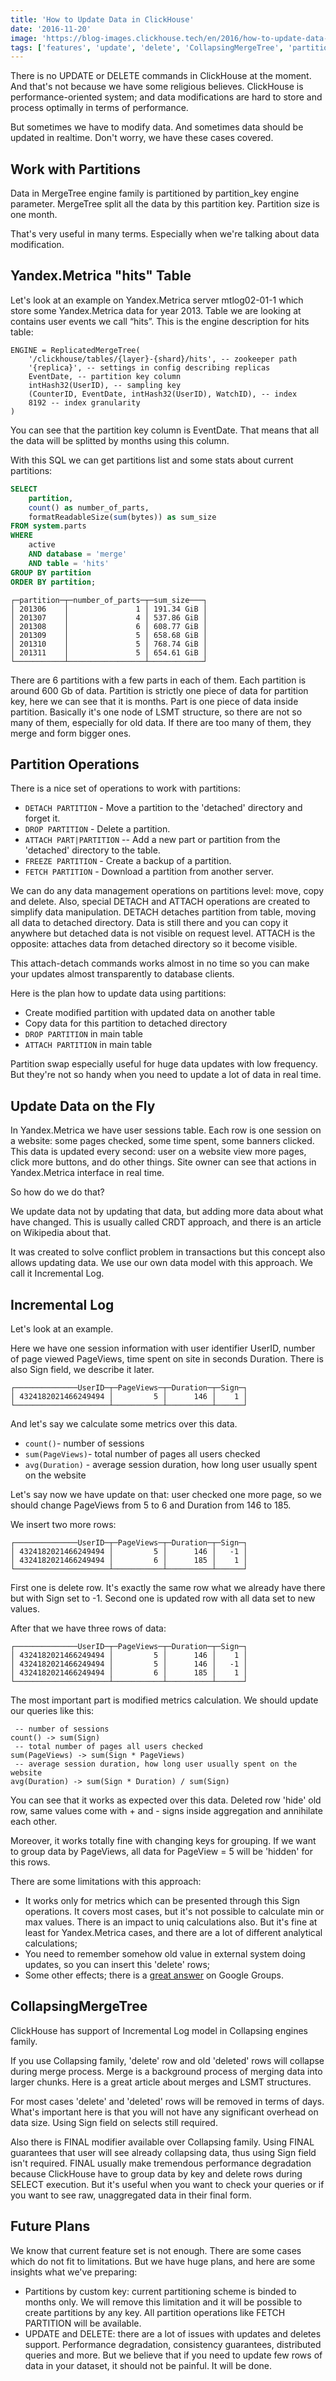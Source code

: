```yaml
---
title: 'How to Update Data in ClickHouse'
date: '2016-11-20'
image: 'https://blog-images.clickhouse.tech/en/2016/how-to-update-data-in-clickhouse/main.jpg'
tags: ['features', 'update', 'delete', 'CollapsingMergeTree', 'partitions']
---
```


There is no UPDATE or DELETE commands in ClickHouse at the moment. And that's not because we have some religious believes. ClickHouse is performance-oriented system; and data modifications are hard to store and process optimally in terms of performance.

But sometimes we have to modify data. And sometimes data should be updated in realtime. Don't worry, we have these cases covered.

## Work with Partitions

Data in MergeTree engine family is partitioned by partition_key engine parameter. MergeTree split all the data by this partition key. Partition size is one month.

That's very useful in many terms. Especially when we're talking about data modification.

## Yandex.Metrica "hits" Table

Let's look at an example on Yandex.Metrica server mtlog02-01-1 which store some Yandex.Metrica data for year 2013. Table we are looking at contains user events we call “hits”. This is the engine description for hits table:

``` text
ENGINE = ReplicatedMergeTree(
    '/clickhouse/tables/{layer}-{shard}/hits', -- zookeeper path
    '{replica}', -- settings in config describing replicas
    EventDate, -- partition key column
    intHash32(UserID), -- sampling key
    (CounterID, EventDate, intHash32(UserID), WatchID), -- index
    8192 -- index granularity
)
```

You can see that the partition key column is EventDate. That means that all the data will be splitted by months using this column.

With this SQL we can get partitions list and some stats about current partitions:

```sql
SELECT 
    partition, 
    count() as number_of_parts, 
    formatReadableSize(sum(bytes)) as sum_size 
FROM system.parts 
WHERE 
    active 
    AND database = 'merge' 
    AND table = 'hits' 
GROUP BY partition 
ORDER BY partition;
```
```text
┌─partition─┬─number_of_parts─┬─sum_size───┐
│ 201306    │               1 │ 191.34 GiB │
│ 201307    │               4 │ 537.86 GiB │
│ 201308    │               6 │ 608.77 GiB │
│ 201309    │               5 │ 658.68 GiB │    
│ 201310    │               5 │ 768.74 GiB │
│ 201311    │               5 │ 654.61 GiB │
└───────────┴─────────────────┴────────────┘
```
There are 6 partitions with a few parts in each of them. Each partition is around 600 Gb of data. Partition is strictly one piece of data for partition key, here we can see that it is months. Part is one piece of data inside partition. Basically it's one node of LSMT structure, so there are not so many of them, especially for old data. If there are too many of them, they merge and form bigger ones.

## Partition Operations

There is a nice set of operations to work with partitions:

-   `DETACH PARTITION` - Move a partition to the 'detached' directory and forget it.
-   `DROP PARTITION` - Delete a partition.
-   `ATTACH PART|PARTITION` -- Add a new part or partition from the 'detached' directory to the table.
-   `FREEZE PARTITION` - Create a backup of a partition.
-   `FETCH PARTITION` - Download a partition from another server.

We can do any data management operations on partitions level: move, copy and delete. Also, special DETACH and ATTACH operations are created to simplify data manipulation. DETACH detaches partition from table, moving all data to detached directory. Data is still there and you can copy it anywhere but detached data is not visible on request level. ATTACH is the opposite: attaches data from detached directory so it become visible.

This attach-detach commands works almost in no time so you can make your updates almost transparently to database clients.

Here is the plan how to update data using partitions:

-   Create modified partition with updated data on another table
-   Copy data for this partition to detached directory
-   `DROP PARTITION` in main table
-   `ATTACH PARTITION` in main table

Partition swap especially useful for huge data updates with low frequency. But they're not so handy when you need to update a lot of data in real time.

## Update Data on the Fly

In Yandex.Metrica we have user sessions table. Each row is one session on a website: some pages checked, some time spent, some banners clicked. This data is updated every second: user on a website view more pages, click more buttons, and do other things. Site owner can see that actions in Yandex.Metrica interface in real time.

So how do we do that?

We update data not by updating that data, but adding more data about what have changed. This is usually called CRDT approach, and there is an article on Wikipedia about that.

It was created to solve conflict problem in transactions but this concept also allows updating data. We use our own data model with this approach. We call it Incremental Log.

## Incremental Log

Let's look at an example.

Here we have one session information with user identifier UserID, number of page viewed PageViews, time spent on site in seconds Duration. There is also Sign field, we describe it later.
``` text
┌──────────────UserID─┬─PageViews─┬─Duration─┬─Sign─┐
│ 4324182021466249494 │         5 │      146 │    1 │
└─────────────────────┴───────────┴──────────┴──────┘
```
And let's say we calculate some metrics over this data.

-   `count()`- number of sessions
-   `sum(PageViews)`- total number of pages all users checked
-   `avg(Duration)` - average session duration, how long user usually spent on the website

Let's say now we have update on that: user checked one more page, so we should change PageViews from 5 to 6 and Duration from 146 to 185.

We insert two more rows:
``` text
┌──────────────UserID─┬─PageViews─┬─Duration─┬─Sign─┐
│ 4324182021466249494 │         5 │      146 │   -1 │
│ 4324182021466249494 │         6 │      185 │    1 │
└─────────────────────┴───────────┴──────────┴──────┘
```

First one is delete row. It's exactly the same row what we already have there but with Sign set to -1. Second one is updated row with all data set to new values.

After that we have three rows of data:
``` text
┌──────────────UserID─┬─PageViews─┬─Duration─┬─Sign─┐
│ 4324182021466249494 │         5 │      146 │    1 │
│ 4324182021466249494 │         5 │      146 │   -1 │
│ 4324182021466249494 │         6 │      185 │    1 │
└─────────────────────┴───────────┴──────────┴──────┘
```

The most important part is modified metrics calculation. We should update our queries like this:

``` text
 -- number of sessions
count() -> sum(Sign)
 -- total number of pages all users checked
sum(PageViews) -> sum(Sign * PageViews)
 -- average session duration, how long user usually spent on the website
avg(Duration) -> sum(Sign * Duration) / sum(Sign)
```

You can see that it works as expected over this data. Deleted row 'hide' old row, same values come with + and - signs inside aggregation and annihilate each other.

Moreover, it works totally fine with changing keys for grouping. If we want to group data by PageViews, all data for PageView = 5 will be 'hidden' for this rows.

There are some limitations with this approach:

-   It works only for metrics which can be presented through this Sign operations. It covers most cases, but it's not possible to calculate min or max values. There is an impact to uniq calculations also. But it's fine at least for Yandex.Metrica cases, and there are a lot of different analytical calculations;
-   You need to remember somehow old value in external system doing updates, so you can insert this 'delete' rows;
-   Some other effects; there is a [great answer](https://groups.google.com/forum/#!msg/clickhouse/VixyOUD-K68/Km8EpkCyAQAJ) on Google Groups.

## CollapsingMergeTree

ClickHouse has support of Incremental Log model in Collapsing engines family.

If you use Collapsing family, 'delete' row and old 'deleted' rows will collapse during merge process. Merge is a background process of merging data into larger chunks. Here is a great article about merges and LSMT structures.

For most cases 'delete' and 'deleted' rows will be removed in terms of days. What's important here is that you will not have any significant overhead on data size. Using Sign field on selects still required.

Also there is FINAL modifier available over Collapsing family. Using FINAL guarantees that user will see already collapsing data, thus using Sign field isn't required. FINAL usually make tremendous performance degradation because ClickHouse have to group data by key and delete rows during SELECT execution. But it's useful when you want to check your queries or if you want to see raw, unaggregated data in their final form.

## Future Plans

We know that current feature set is not enough. There are some cases which do not fit to limitations. But we have huge plans, and here are some insights what we've preparing:

-   Partitions by custom key: current partitioning scheme is binded to months only. We will remove this limitation and it will be possible to create partitions by any key. All partition operations like FETCH PARTITION will be available.
-   UPDATE and DELETE: there are a lot of issues with updates and deletes support. Performance degradation, consistency guarantees, distributed queries and more. But we believe that if you need to update few rows of data in your dataset, it should not be painful. It will be done.

